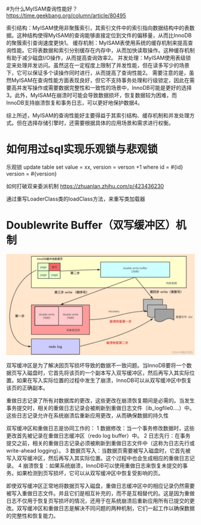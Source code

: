 #为什么MyISAM查询性能好？
https://time.geekbang.org/column/article/80495

索引结构：MyISAM使用非聚簇索引，其索引文件中的索引指向数据结构中的表数据。这种结构使得MyISAM的查询能够直接定位到文件的偏移量，从而比InnoDB的聚簇索引查询速度更快1。
缓存机制：MyISAM表使用系统的缓存机制来提高查询性能。它将表数据和索引分别缓存在内存中，从而加快读取操作。这种缓存机制有助于减少磁盘I/O操作，从而提高查询效率2。
并发处理：MyISAM使用表级锁定来处理并发访问。虽然这在一定程度上限制了并发性能，但在读多写少的场景下，它可以保证多个读操作同时进行，从而提高了查询性能2。
需要注意的是，虽然MyISAM在查询性能方面表现良好，但它不支持事务处理和行级锁定，因此在需要高并发写操作或需要数据完整性和一致性的场景中，InnoDB可能是更好的选择3。此外，MyISAM在崩溃时可能会导致数据损坏，恢复数据较为困难，而InnoDB支持崩溃恢复和事务日志，可以更好地保护数据4。

综上所述，MyISAM的查询性能好主要得益于其索引结构、缓存机制和并发处理方式。但在选择存储引擎时，还需要根据具体的应用场景和需求进行权衡。




# 如何用过sql实现乐观锁与悲观锁

乐观锁
update table
set value = xx,
version = verson +1
where
id = #{id}
version = #{version}

如何打破双亲委派机制
https://zhuanlan.zhihu.com/p/423436230

通过重写LoaderClass类的loadClass方法，来重写类加载器

#  Doublewrite Buffer（双写缓冲区）机制

![alt text](image.png)

双写缓冲区是为了解决因页写损坏导致的数据不一致问题。当InnoDB要将一个数据页写入磁盘时，它首先将该页的一个副本写入双写缓冲区，然后再写入其实际位置。如果在写入实际位置的过程中发生了崩溃，InnoDB可以从双写缓冲区中恢复该页的正确副本。


重做日志记录了所有对数据库的更改，这些更改在崩溃恢复期间是必需的。当发生事务提交时，相关的重做日志记录会被刷新到重做日志文件（ib_logfile0....）中。这些日志记录允许在系统崩溃后重新应用更改，从而确保数据的持久性


双写缓冲区和重做日志是协同工作的：
1 数据修改：当一个事务修改数据时，这些更改首先被记录在重做日志缓冲区（redo log buffer）中。
2 日志先行：在事务提交之前，相关的重做日志记录必须被刷新到重做日志文件中（这称为日志先行或write-ahead logging）。
3 数据页写入：当数据页需要被写入磁盘时，它首先被写入双写缓冲区，然后再写入其实际位置。这个过程中也会生成相应的重做日志记录。
4 崩溃恢复：如果系统崩溃，InnoDB可以使用重做日志来恢复未提交的事务。如果检测到页写损坏，它可以从双写缓冲区中恢复受影响的页。

即使双写缓冲区正常地将数据页写入磁盘，重做日志缓冲区中的相应记录仍然需要被写入重做日志文件。并且它们是相互补充的，而不是互相替代的。这是因为重做日志不仅用于恢复页写损坏的情况，还用于在系统崩溃后重新应用所有已提交的更改。双写缓冲区和重做日志是解决不同问题的两种机制，它们一起工作以确保数据的完整性和恢复能力。